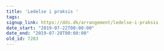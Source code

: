 ```yaml
---
title: 'Ledelse i praksis '
tags:
signup_link: https://dds.dk/arrangement/ledelse-i-praksis
date_start: "2019-07-22T00:00:00"
date_end: "2019-07-28T00:00:00"
old_id: 7283
---
```

